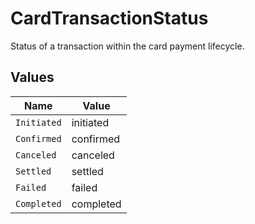 # CardTransactionStatus

Status of a transaction within the card payment lifecycle.


## Values

| Name        | Value       |
| ----------- | ----------- |
| `Initiated` | initiated   |
| `Confirmed` | confirmed   |
| `Canceled`  | canceled    |
| `Settled`   | settled     |
| `Failed`    | failed      |
| `Completed` | completed   |